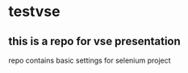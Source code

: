 # testvse

## this is a repo for vse presentation
repo contains basic settings for selenium project
